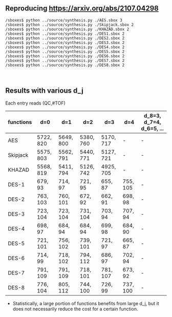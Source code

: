 ## Reproducing https://arxiv.org/abs/2107.04298

```
/sboxes$ python ../source/synthesis.py ./AES.sbox 3
/sboxes$ python ../source/synthesis.py ./Skipjack.sbox 2
/sboxes$ python ../source/synthesis.py ./KHAZAD.sbox 2
/sboxes$ python ../source/synthesis.py ./DES1.sbox 2
/sboxes$ python ../source/synthesis.py ./DES2.sbox 2
/sboxes$ python ../source/synthesis.py ./DES3.sbox 2
/sboxes$ python ../source/synthesis.py ./DES4.sbox 2
/sboxes$ python ../source/synthesis.py ./DES5.sbox 2
/sboxes$ python ../source/synthesis.py ./DES6.sbox 2
/sboxes$ python ../source/synthesis.py ./DES7.sbox 2
/sboxes$ python ../source/synthesis.py ./DES8.sbox 2
```

</br>

## Results with various d_j
Each entry reads (QC,#TOF)  

|  functions |      d=0      |      d=1      |      d=2      |      d=3      |      d=4      | d_8=3, d_7=4, d_6=5, ... |
|    ----    |      ----     |     ----      |     ----      |     ----      |     ----      |         ----             |
|    AES     | 5722, 820     | 5649, 800     | 5380, 760     | 5170, 717     |       -       |            -             |
|  Skipjack  | 5575, 803     | 5562, 791     | 5440, 771     | 5127, 721     |       -       |            -             |
|   KHAZAD   | 5568, 819     | 5411, 794     | 5126, 742     | 4925, 705     |       -       |            -             |
|   DES-1    | 679, 93       | 714, 97       | 721, 95       | 655, 87       | 755, 105      |            -             |
|   DES-2    | 763, 103      | 760, 101      | 672, 92       | 662, 91       | 698, 98       |            -             |
|   DES-3    | 723, 104      | 723, 104      | 731, 104      | 703, 94       | 707, 94       |            -             |
|   DES-4    | 698, 97       | 684, 94       | 684, 94       | 699, 98       | 684, 90       |            -             |
|   DES-5    | 721, 101      | 756, 102      | 739, 101      | 721, 97       | 665, 87       |            -             |
|   DES-6    | 714, 99       | 718, 102      | 794, 112      | 686, 97       | 702, 94       |            -             |
|   DES-7    | 791, 109      | 791, 109      | 718, 101      | 781, 107      | 673, 92       |            -             |
|   DES-8    | 776, 104      | 805, 112      | 744, 100      | 726, 99       | 737, 100      |            -             |

* Statistically, a large portion of functions benefits from large d_j, but it does not necessarily reduce the cost for a certain function.
